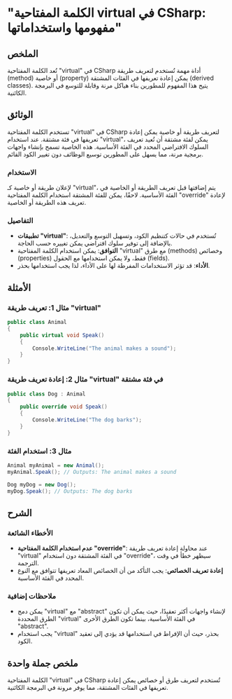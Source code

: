 <!--
Meta Description: # "الكلمة المفتاحية virtual في CSharp: مفهومها واستخداماتها" ## الملخص تُعد الكلمة المفتاحية "virtual" في CSharp أداة مهمة تُستخدم لتعريف طريقة (metho...
Meta Keywords: virtual, يمكن, الكلمة, المفتاحية, csharp
-->

# "الكلمة المفتاحية virtual في CSharp: مفهومها واستخداماتها"

## الملخص
تُعد الكلمة المفتاحية "virtual" في CSharp أداة مهمة تُستخدم لتعريف طريقة (method) أو خاصية (property) يمكن إعادة تعريفها في الفئات المشتقة (derived classes). يتيح هذا المفهوم للمطورين بناء هياكل مرنة وقابلة للتوسع في البرمجة الكائنية.

## الوثائق
تستخدم الكلمة المفتاحية "virtual" في CSharp لتعريف طريقة أو خاصية يمكن إعادة تعريفها في فئة مشتقة. عند استخدام "virtual"، يمكن لفئة مشتقة أن تُعيد تعريف السلوك الافتراضي المحدد في الفئة الأساسية. هذه الخاصية تسمح بإنشاء واجهات برمجية مرنة، مما يسهل على المطورين توسيع الوظائف دون تغيير الكود القائم. 

### الاستخدام
لإعلان طريقة أو خاصية كـ "virtual"، يتم إضافتها قبل تعريف الطريقة أو الخاصية في الفئة الأساسية. لاحقًا، يمكن للفئة المشتقة استخدام الكلمة المفتاحية "override" لإعادة تعريف هذه الطريقة أو الخاصية.

### التفاصيل
- **تطبيقات "virtual"**: تُستخدم في حالات كتنظيم الكود، وتسهيل التوسع والتعديل، بالإضافة إلى توفير سلوك افتراضي يمكن تغييره حسب الحاجة.
- **التوافق**: يمكن استخدام الكلمة المفتاحية "virtual" مع طرق (methods) وخصائص (properties) فقط، ولا يمكن استخدامها مع الحقول (fields).
- **الأداء**: قد تؤثر الاستخدامات المفرطة لها على الأداء، لذا يجب استخدامها بحذر.

## الأمثلة
### مثال 1: تعريف طريقة "virtual"
```csharp
public class Animal
{
    public virtual void Speak()
    {
        Console.WriteLine("The animal makes a sound");
    }
}
```

### مثال 2: إعادة تعريف طريقة "virtual" في فئة مشتقة
```csharp
public class Dog : Animal
{
    public override void Speak()
    {
        Console.WriteLine("The dog barks");
    }
}
```

### مثال 3: استخدام الفئة
```csharp
Animal myAnimal = new Animal();
myAnimal.Speak(); // Outputs: The animal makes a sound

Dog myDog = new Dog();
myDog.Speak(); // Outputs: The dog barks
```

## الشرح
### الأخطاء الشائعة
- **عدم استخدام الكلمة المفتاحية "override"**: عند محاولة إعادة تعريف طريقة "virtual" في الفئة المشتقة دون استخدام "override"، سيظهر خطأ في وقت الترجمة.
- **إعادة تعريف الخصائص**: يجب التأكد من أن الخصائص المعاد تعريفها تتوافق مع النوع المحدد في الفئة الأساسية.

### ملاحظات إضافية
- يمكن دمج "virtual" مع "abstract" لإنشاء واجهات أكثر تعقيدًا، حيث يمكن أن تكون الطرق المحددة "virtual" في الفئة الأساسية، بينما تكون الطرق الأخرى "abstract".
- يجب استخدام "virtual" بحذر، حيث أن الإفراط في استخدامها قد يؤدي إلى تعقيد الكود.

## ملخص جملة واحدة
الكلمة المفتاحية "virtual" في CSharp تُستخدم لتعريف طرق أو خصائص يمكن إعادة تعريفها في الفئات المشتقة، مما يوفر مرونة في البرمجة الكائنية.